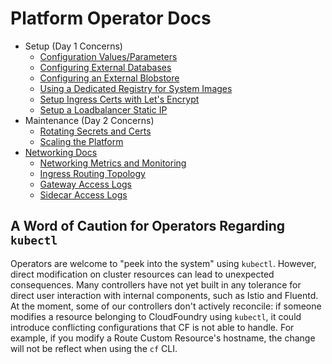# Platform Operator Docs

- Setup (Day 1 Concerns)
  - [Configuration Values/Parameters](config-values.md)
  - [Configuring External Databases](external-databases.md)
  - [Configuring an External Blobstore](external-blobstore.md)
  - [Using a Dedicated Registry for System Images](system-registry-management.md)
  - [Setup Ingress Certs with Let's Encrypt](setup-ingress-certs-with-letsencrypt.md)
  - [Setup a Loadbalancer Static IP](setup-static-loadbalancer-ip.md)
- Maintenance (Day 2 Concerns)
  - [Rotating Secrets and Certs](rotating-secrets-and-certs.md)
  - [Scaling the Platform](scaling.md)
- [Networking Docs](networking)
  - [Networking Metrics and Monitoring](networking/networking-metrics-and-monitoring.md)
  - [Ingress Routing Topology](networking/ingress-routing-topology.md)
  - [Gateway Access Logs](networking/gateway-access-logs.md)
  - [Sidecar Access Logs](networking/sidecar-access-logs.md)

## A Word of Caution for Operators Regarding `kubectl`

Operators are welcome to "peek into the system" using `kubectl`. However, direct modification on cluster resources can lead to unexpected consequences. Many controllers have not yet built in any tolerance for direct user interaction with internal components, such as Istio and Fluentd. At the moment, some of our controllers don't actively reconcile: if someone modifies a resource belonging to CloudFoundry using `kubectl`, it could introduce conflicting configurations that CF is not able to handle. For example, if you modify a Route Custom Resource's hostname, the change will not be reflect when using the `cf` CLI.

